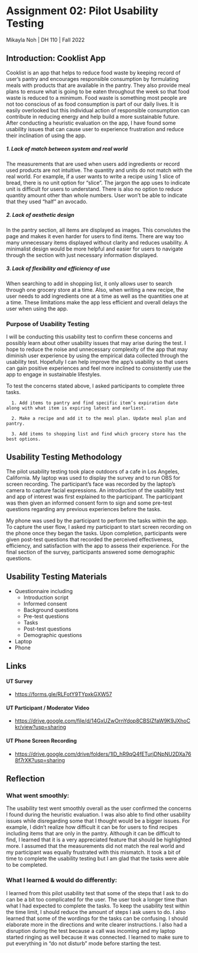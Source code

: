 # Assignment 02: Pilot Usability Testing
Mikayla Noh | DH 110 | Fall 2022

## Introduction: Cooklist App
Cooklist is an app that helps to reduce food waste by keeping record of user’s pantry and encourages responsible consumption by formulating meals with products that are available in the pantry. They also provide meal plans to ensure what is going to be eaten throughout the week so that food waste is reduced to a minimum. Food waste is something most people are not too conscious of as food consumption is part of our daily lives. It is easily overlooked but this individual action of responsible consumption can contribute in reducing energy and help build a more sustainable future. After conducting a heuristic evaluation on the app, I have found some usability issues that can cause user to experience frustration and reduce their inclination of using the app. 

##### 1. Lack of match between system and real world
The measurements that are used when users add ingredients or record used products are not intuitive. The quantity and units do not match with the real world. For example, if a user wants to write a recipe using 1 slice of bread, there is no unit option for “slice”. The jargon the app uses to indicate unit is difficult for users to understand. There is also no option to reduce quantity amount other than whole numbers. User won’t be able to indicate that they used “half” an avocado.
##### 2. Lack of aesthetic design
In the pantry section, all items are displayed as images. This convolutes the page and makes it even harder for users to find items. There are way too many unnecessary items displayed without clarity and reduces usability. A minimalist design would be more helpful and easier for users to navigate through the section with just necessary information displayed. 
##### 3. Lack of flexibility and efficiency of use
When searching to add in shopping list, it only allows user to search through one grocery store at a time. Also, when writing a new recipe, the user needs to add ingredients one at a time as well as the quantities one at a time. These limitations make the app less efficient and overall delays the user when using the app. 

### Purpose of Usability Testing
I will be conducting this usability test to confirm these concerns and possibly learn about other usability issues that may arise during the test. I hope to reduce the noise and unnecessary complexity of the app that may diminish user experience by using the empirical data collected through the usability test. Hopefully I can help improve the app’s usability so that users can gain positive experiences and feel more inclined to  consistently use the app to engage in sustainable lifestyles. 

To test the concerns stated above, I asked participants to complete three tasks. 

      1. Add items to pantry and find specific item’s expiration date along with what item is expiring latest and earliest.
      
      2. Make a recipe and add it to the meal plan. Update meal plan and pantry.
      
      3. Add items to shopping list and find which grocery store has the best options.


## Usability Testing Methodology
The pilot usability testing took place outdoors of a cafe in Los Angeles, California. My laptop was used to display the survey and to run OBS for screen recording. The participant’s face was recorded by the laptop’s camera to capture facial expressions. An introduction of the usability test and app of interest was first explained to the participant. The participant was then given an informed consent form to sign and some pre-test questions regarding any previous experiences before the tasks. 

My phone was used by the participant to perform the tasks within the app. To capture the user flow, I asked my participant to start screen recording on the phone once they began the tasks. Upon completion, participants were given post-test questions that recorded the perceived effectiveness, efficiency, and satisfaction with the app to assess their experience. For the final section of the survey, participants answered some demographic questions.

## Usability Testing Materials
* Questionnaire including
  * Introduction script
  * Informed consent
  * Background questions
  * Pre-test questions
  * Tasks
  * Post-test questions
  * Demographic questions
* Laptop
* Phone


## Links
#### UT Survey
* https://forms.gle/RLFotY9TYpxkGXW57

#### UT Participant / Moderator Video
* https://drive.google.com/file/d/14GxUZwOrnYdop8CBSIZfaW9K9JXhoCkr/view?usp=sharing

#### UT Phone Screen Recording
* https://drive.google.com/drive/folders/1lD_hR9qQ4fETurjDNpNU2DXa768f7rXK?usp=sharing



## Reflection
### What went smoothly:
The usability test went smoothly overall as the user confirmed the concerns I found during the heuristic evaluation. I was also able to find other usability issues while disregarding some that I thought would be a bigger issues. For example, I didn’t realize how difficult it can be for users to find recipes including items that are only in the pantry. Although it can be difficult to find, I learned that it is a very appreciated feature that should be highlighted more. I assumed that the measurements did not match the real world and my participant was equally frustrated with this mismatch. It took a bit of time to complete the usability testing but I am glad that the tasks were able to be completed. 

### What I learned & would do differently:
I learned from this pilot usability test that some of the steps that I ask to do can be a bit too complicated for the user. The user took a longer time than what I had expected to complete the tasks. To keep the usability test within the time limit, I should reduce the amount of steps I ask users to do. I also learned that some of the wordings for the tasks can be confusing. I should elaborate more in the directions and write clearer instructions. I also had a disruption during the test because a call was incoming and my laptop started ringing as well because it was connected. I learned to make sure to put everything in “do not disturb” mode before starting the test.  
